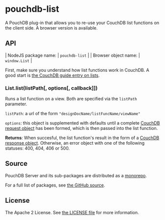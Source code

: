 pouchdb-list
============

A PouchDB plug-in that allows you to re-use your CouchDB list functions
on the client side. A browser version is available.

API
---

| NodeJS package name: | `pouchdb-list` |
| Browser object name: | `window.List`  |

First, make sure you understand how list functions work in CouchDB. A
good start is [the CouchDB guide entry on lists](http://guide.couchdb.org/draft/transforming.html).

### List.list(listPath[, options[, callback]])

Runs a list function on a view. Both are specified via the `listPath` parameter.

`listPath`: a url of the form `"designDocName/listFuncName/viewName"`

`options`: this object is supplemented with defaults until a complete
[CouchDB request object](http://docs.couchdb.org/en/latest/json-structure.html#request-object)
has been formed, which is then passed into the list function.

**Returns**: When succesful, the list function's result in the form of a
[CouchDB response object](http://docs.couchdb.org/en/latest/json-structure.html#response-object).
Otherwise, an error object with one of the following statuses: 400, 404, 406
or 500.

Source
------

PouchDB Server and its sub-packages are distributed as a [monorepo](https://github.com/babel/babel/blob/master/doc/design/monorepo.md).

For a full list of packages, see [the GitHub source](https://github.com/pouchdb/pouchdb-server/tree/master/packages/node_modules).

License
-------

The Apache 2 License. See [the LICENSE file](https://github.com/pouchdb/pouchdb-server/blob/master/LICENSE) for more information.
